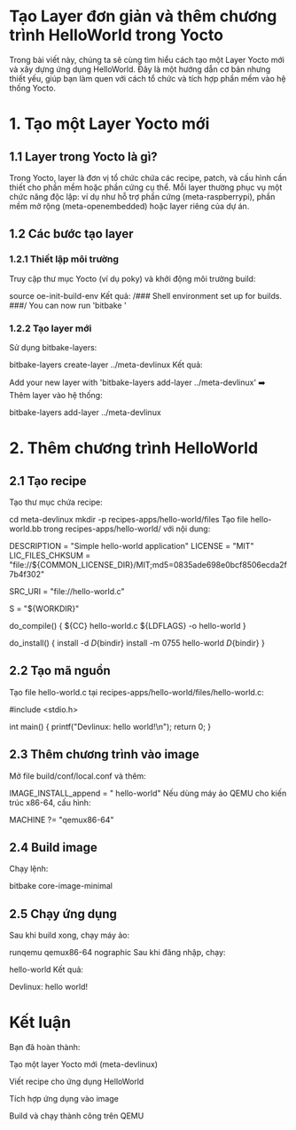 # Tạo Layer đơn giản và thêm chương trình HelloWorld trong Yocto

Trong bài viết này, chúng ta sẽ cùng tìm hiểu cách tạo một Layer Yocto mới và xây dựng ứng dụng HelloWorld. Đây là một hướng dẫn cơ bản nhưng thiết yếu, giúp bạn làm quen với cách tổ chức và tích hợp phần mềm vào hệ thống Yocto.

# 1. Tạo một Layer Yocto mới
## 1.1 Layer trong Yocto là gì?
Trong Yocto, layer là đơn vị tổ chức chứa các recipe, patch, và cấu hình cần thiết cho phần mềm hoặc phần cứng cụ thể. Mỗi layer thường phục vụ một chức năng độc lập: ví dụ như hỗ trợ phần cứng (meta-raspberrypi), phần mềm mở rộng (meta-openembedded) hoặc layer riêng của dự án.

## 1.2 Các bước tạo layer
### 1.2.1 Thiết lập môi trường
Truy cập thư mục Yocto (ví dụ poky) và khởi động môi trường build:

source oe-init-build-env
Kết quả:
/### Shell environment set up for builds. ###/
You can now run 'bitbake <target>'
### 1.2.2 Tạo layer mới
Sử dụng bitbake-layers:

bitbake-layers create-layer ../meta-devlinux
Kết quả:

Add your new layer with 'bitbake-layers add-layer ../meta-devlinux'
➡️ Thêm layer vào hệ thống:

bitbake-layers add-layer ../meta-devlinux
# 2. Thêm chương trình HelloWorld
## 2.1 Tạo recipe
Tạo thư mục chứa recipe:

cd meta-devlinux
mkdir -p recipes-apps/hello-world/files
Tạo file hello-world.bb trong recipes-apps/hello-world/ với nội dung:

DESCRIPTION = "Simple hello-world application"
LICENSE = "MIT"
LIC_FILES_CHKSUM = "file://${COMMON_LICENSE_DIR}/MIT;md5=0835ade698e0bcf8506ecda2f7b4f302"

SRC_URI = "file://hello-world.c"

S = "${WORKDIR}"

do_compile() {
    ${CC} hello-world.c ${LDFLAGS} -o hello-world
}

do_install() {
    install -d ${D}${bindir}
    install -m 0755 hello-world ${D}${bindir}
}
## 2.2 Tạo mã nguồn
Tạo file hello-world.c tại recipes-apps/hello-world/files/hello-world.c:

#include <stdio.h>

int main() {
    printf("Devlinux: hello world!\n");
    return 0;
}
## 2.3 Thêm chương trình vào image
Mở file build/conf/local.conf và thêm:

IMAGE_INSTALL_append = " hello-world"
Nếu dùng máy ảo QEMU cho kiến trúc x86-64, cấu hình:

MACHINE ?= "qemux86-64"
## 2.4 Build image
Chạy lệnh:


bitbake core-image-minimal
## 2.5 Chạy ứng dụng
Sau khi build xong, chạy máy ảo:

runqemu qemux86-64 nographic
Sau khi đăng nhập, chạy:


hello-world
Kết quả:


Devlinux: hello world!
# Kết luận
Bạn đã hoàn thành:

Tạo một layer Yocto mới (meta-devlinux)

Viết recipe cho ứng dụng HelloWorld

Tích hợp ứng dụng vào image

Build và chạy thành công trên QEMU